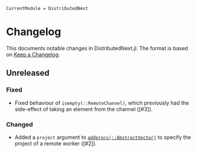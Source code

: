 ```@meta
CurrentModule = DistributedNext
```

# Changelog

This documents notable changes in DistributedNext.jl. The format is based on
[Keep a Changelog](https://keepachangelog.com).

## Unreleased

### Fixed
- Fixed behaviour of `isempty(::RemoteChannel)`, which previously had the
  side-effect of taking an element from the channel ([#3]).

### Changed
- Added a `project` argument to [`addprocs(::AbstractVector)`](@ref) to specify
  the project of a remote worker ([#2]).
